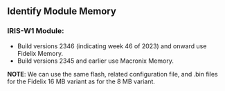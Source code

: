 
## Identify Module Memory

### IRIS-W1 Module:
- Build versions 2346 (indicating week 46 of 2023) and onward use Fidelix Memory.
- Build versions 2345 and earlier use Macronix Memory.


**NOTE**: We can use the same flash, related configuration file, and .bin files for the Fidelix 16 MB variant as for the 8 MB variant.
